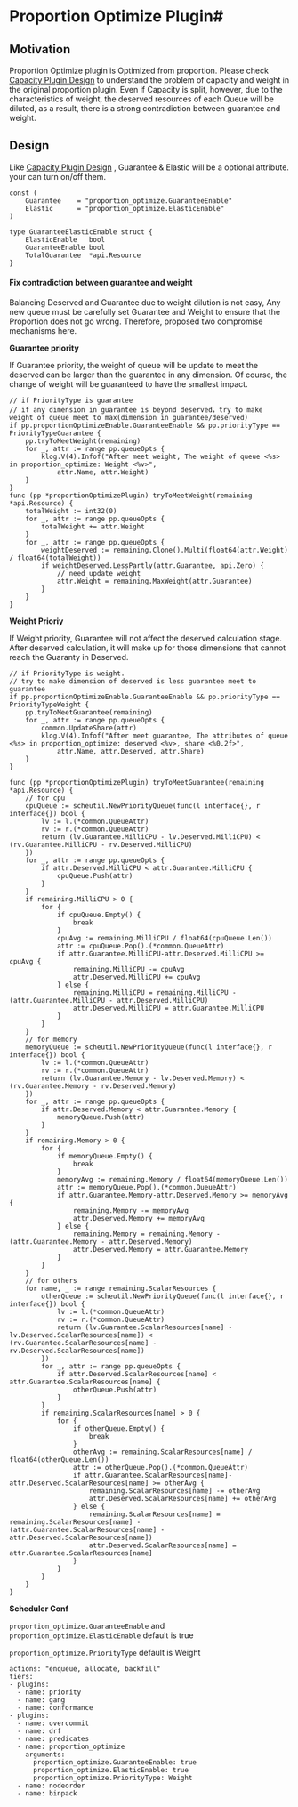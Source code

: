 # Proportion Optimize Plugin#

## Motivation

Proportion Optimize plugin is Optimized from proportion. Please check [Capacity Plugin Design](./capacity-plugin.md) to understand the problem of capacity and weight in the original proportion plugin. Even if Capacity is split, however, due to the characteristics of weight, the deserved resources of each Queue will be diluted, as a result, there is a strong contradiction between guarantee and weight.

## Design

Like [Capacity Plugin Design](./capacity-plugin.md) , Guarantee & Elastic will be a optional attribute. your can turn on/off them.

```
const (
	Guarantee    = "proportion_optimize.GuaranteeEnable"
	Elastic      = "proportion_optimize.ElasticEnable"
)

type GuaranteeElasticEnable struct {
	ElasticEnable   bool
	GuaranteeEnable bool
	TotalGuarantee  *api.Resource
}
```

#### Fix contradiction between guarantee and weight

Balancing Deserved and Guarantee due to weight dilution is not easy, Any new queue must be carefully set Guarantee and Weight to ensure that the Proportion does not go wrong. Therefore, proposed two compromise mechanisms here.

**Guarantee priority**

If Guarantee priority, the weight of queue will be update to meet the deserved can be larger than the guarantee in any dimension. Of course, the change of weight will be guaranteed to have the smallest impact.

```
// if PriorityType is guarantee
// if any dimension in guarantee is beyond deserved，try to make weight of queue meet to max(dimension in guarantee/deserved)
if pp.proportionOptimizeEnable.GuaranteeEnable && pp.priorityType == PriorityTypeGuarantee {
	pp.tryToMeetWeight(remaining)
	for _, attr := range pp.queueOpts {
		klog.V(4).Infof("After meet weight, The weight of queue <%s> in proportion_optimize: Weight <%v>",
			attr.Name, attr.Weight)
	}
}
func (pp *proportionOptimizePlugin) tryToMeetWeight(remaining *api.Resource) {
	totalWeight := int32(0)
	for _, attr := range pp.queueOpts {
		totalWeight += attr.Weight
	}
	for _, attr := range pp.queueOpts {
		weightDeserved := remaining.Clone().Multi(float64(attr.Weight) / float64(totalWeight))
		if weightDeserved.LessPartly(attr.Guarantee, api.Zero) {
			// need update weight
			attr.Weight = remaining.MaxWeight(attr.Guarantee)
		}
	}
}
```

**Weight Prioriy**

If Weight priority, Guarantee will not affect the deserved calculation stage. After deserved calculation, it will make up for those dimensions that cannot reach the Guaranty in Deserved.

```
// if PriorityType is weight.
// try to make dimension of deserved is less guarantee meet to guarantee
if pp.proportionOptimizeEnable.GuaranteeEnable && pp.priorityType == PriorityTypeWeight {
	pp.tryToMeetGuarantee(remaining)
	for _, attr := range pp.queueOpts {
		common.UpdateShare(attr)
		klog.V(4).Infof("After meet guarantee, The attributes of queue <%s> in proportion_optimize: deserved <%v>, share <%0.2f>",
			attr.Name, attr.Deserved, attr.Share)
	}
}

func (pp *proportionOptimizePlugin) tryToMeetGuarantee(remaining *api.Resource) {
	// for cpu
	cpuQueue := scheutil.NewPriorityQueue(func(l interface{}, r interface{}) bool {
		lv := l.(*common.QueueAttr)
		rv := r.(*common.QueueAttr)
		return (lv.Guarantee.MilliCPU - lv.Deserved.MilliCPU) < (rv.Guarantee.MilliCPU - rv.Deserved.MilliCPU)
	})
	for _, attr := range pp.queueOpts {
		if attr.Deserved.MilliCPU < attr.Guarantee.MilliCPU {
			cpuQueue.Push(attr)
		}
	}
	if remaining.MilliCPU > 0 {
		for {
			if cpuQueue.Empty() {
				break
			}
			cpuAvg := remaining.MilliCPU / float64(cpuQueue.Len())
			attr := cpuQueue.Pop().(*common.QueueAttr)
			if attr.Guarantee.MilliCPU-attr.Deserved.MilliCPU >= cpuAvg {
				remaining.MilliCPU -= cpuAvg
				attr.Deserved.MilliCPU += cpuAvg
			} else {
				remaining.MilliCPU = remaining.MilliCPU - (attr.Guarantee.MilliCPU - attr.Deserved.MilliCPU)
				attr.Deserved.MilliCPU = attr.Guarantee.MilliCPU
			}
		}
	}
	// for memory
	memoryQueue := scheutil.NewPriorityQueue(func(l interface{}, r interface{}) bool {
		lv := l.(*common.QueueAttr)
		rv := r.(*common.QueueAttr)
		return (lv.Guarantee.Memory - lv.Deserved.Memory) < (rv.Guarantee.Memory - rv.Deserved.Memory)
	})
	for _, attr := range pp.queueOpts {
		if attr.Deserved.Memory < attr.Guarantee.Memory {
			memoryQueue.Push(attr)
		}
	}
	if remaining.Memory > 0 {
		for {
			if memoryQueue.Empty() {
				break
			}
			memoryAvg := remaining.Memory / float64(memoryQueue.Len())
			attr := memoryQueue.Pop().(*common.QueueAttr)
			if attr.Guarantee.Memory-attr.Deserved.Memory >= memoryAvg {
				remaining.Memory -= memoryAvg
				attr.Deserved.Memory += memoryAvg
			} else {
				remaining.Memory = remaining.Memory - (attr.Guarantee.Memory - attr.Deserved.Memory)
				attr.Deserved.Memory = attr.Guarantee.Memory
			}
		}
	}
	// for others
	for name, _ := range remaining.ScalarResources {
		otherQueue := scheutil.NewPriorityQueue(func(l interface{}, r interface{}) bool {
			lv := l.(*common.QueueAttr)
			rv := r.(*common.QueueAttr)
			return (lv.Guarantee.ScalarResources[name] - lv.Deserved.ScalarResources[name]) < (rv.Guarantee.ScalarResources[name] - rv.Deserved.ScalarResources[name])
		})
		for _, attr := range pp.queueOpts {
			if attr.Deserved.ScalarResources[name] < attr.Guarantee.ScalarResources[name] {
				otherQueue.Push(attr)
			}
		}
		if remaining.ScalarResources[name] > 0 {
			for {
				if otherQueue.Empty() {
					break
				}
				otherAvg := remaining.ScalarResources[name] / float64(otherQueue.Len())
				attr := otherQueue.Pop().(*common.QueueAttr)
				if attr.Guarantee.ScalarResources[name]-attr.Deserved.ScalarResources[name] >= otherAvg {
					remaining.ScalarResources[name] -= otherAvg
					attr.Deserved.ScalarResources[name] += otherAvg
				} else {
					remaining.ScalarResources[name] = remaining.ScalarResources[name] - (attr.Guarantee.ScalarResources[name] - attr.Deserved.ScalarResources[name])
					attr.Deserved.ScalarResources[name] = attr.Guarantee.ScalarResources[name]
				}
			}
		}
	}
}
```

**Scheduler Conf**

`proportion_optimize.GuaranteeEnable` and `proportion_optimize.ElasticEnable` default is true

`proportion_optimize.PriorityType` default is Weight

```
actions: "enqueue, allocate, backfill"
tiers:
- plugins:
  - name: priority
  - name: gang
  - name: conformance
- plugins:
  - name: overcommit
  - name: drf
  - name: predicates
  - name: proportion_optimize
    arguments:
      proportion_optimize.GuaranteeEnable: true
      proportion_optimize.ElasticEnable: true
      proportion_optimize.PriorityType: Weight
  - name: nodeorder
  - name: binpack
```